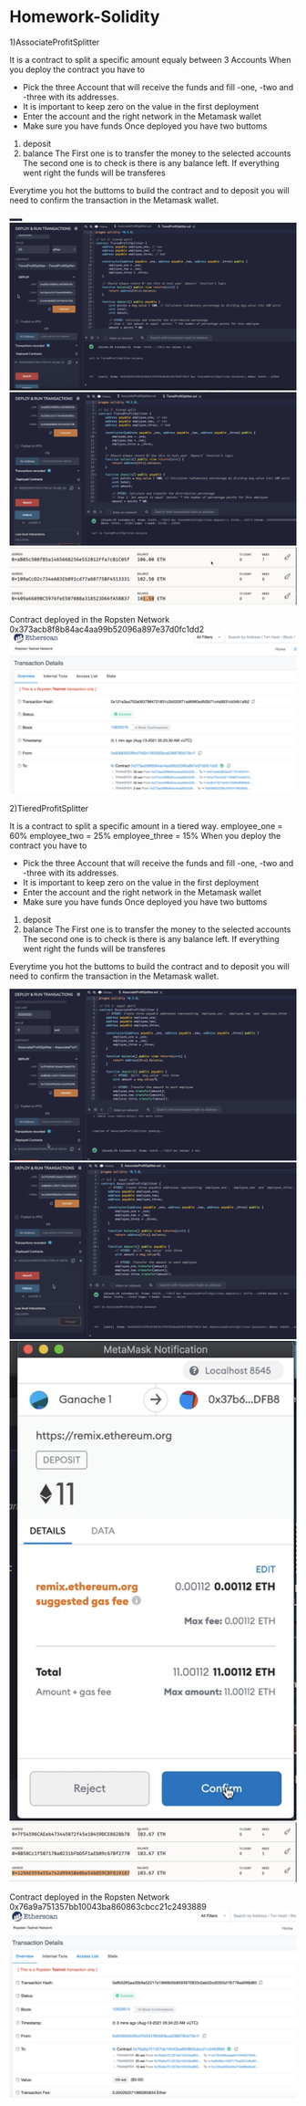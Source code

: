# Homework-Solidity

1)AssociateProfitSplitter 

It is a contract to split a specific amount equaly between 3 Accounts
When you deploy the contract you have to 
- Pick the three Account that will receive the funds and fill -one, -two and -three with its addresses.
- It is important to keep zero on the value in the first deployment
- Enter the account and the right network in the Metamask wallet
- Make sure you have funds
Once deployed you have two buttoms
1. deposit
2. balance
The First one is to transfer the money to the selected accounts
The second one is to check is there is any balance left. If everything went right the funds will be transferes

Everytime you hot the buttoms to build the contract and to deposit you will need to confirm the transaction in the Metamask wallet.

![Alt Text](/Screenshot/11.png)
![Alt Text](/Screenshot/12.png)
![Alt Text](/Screenshot/13.png)
![Alt Text](/Screenshot/14.png)

Contract deployed in the Ropsten Network 0x373acb8f8b84ac4aa99b52096a897e37d0fc1dd2
![Alt Text](/Screenshot/15.png)

2)TieredProfitSplitter

It is a contract to split a specific amount in a tiered way.
employee_one = 60%
employee_two = 25%
employee_three = 15%
When you deploy the contract you have to 
- Pick the three Account that will receive the funds and fill -one, -two and -three with its addresses.
- It is important to keep zero on the value in the first deployment
- Enter the account and the right network in the Metamask wallet
- Make sure you have funds
Once deployed you have two buttoms
1. deposit
2. balance
The First one is to transfer the money to the selected accounts
The second one is to check is there is any balance left. If everything went right the funds will be transferes

Everytime you hot the buttoms to build the contract and to deposit you will need to confirm the transaction in the Metamask wallet.

![Alt Text](/Screenshot/21.png)
![Alt Text](/Screenshot/22.png)
![Alt Text](/Screenshot/23.png)
![Alt Text](/Screenshot/24.png)

Contract deployed in the Ropsten Network 0x76a9a751357bb10043ba860863cbcc21c2493889
![Alt Text](/Screenshot/25.png)


